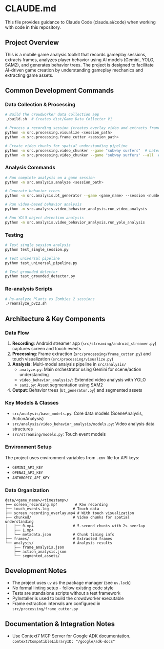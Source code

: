 # CLAUDE.md

This file provides guidance to Claude Code (claude.ai/code) when working with code in this repository.

## Project Overview

This is a mobile game analysis toolkit that records gameplay sessions, extracts frames, analyzes player behavior using AI models (Gemini, YOLO, SAM2), and generates behavior trees. The project is designed to facilitate AI-driven game creation by understanding gameplay mechanics and extracting game assets.

## Common Development Commands

### Data Collection & Processing
```bash
# Build the crowdworker data collection app
./build.sh  # Creates dist/Game_Data_Collector_V1

# Process a recording session (creates overlay video and extracts frames)
python -m src.processing.visualize <session_path>
python -m src.processing.frame_cutter <session_path>

# Create video chunks for spatial understanding pipeline
python -m src.processing.video_chunker --game "subway surfers"  # Latest session
python -m src.processing.video_chunker --game "subway surfers" --all  # All sessions
```

### Analysis Commands
```bash
# Run complete analysis on a game session
python -m src.analysis.analyze <session_path>

# Generate behavior trees
python -m src.analysis.bt_generator --game <game_name> --session <number>

# Run video-based behavior analysis
python -m src.analysis.video_behavior_analysis.run_video_analysis

# Run YOLO object detection analysis
python -m src.analysis.video_behavior_analysis.run_yolo_analysis
```

### Testing
```bash
# Test single session analysis
python test_single_session.py

# Test universal pipeline
python test_universal_pipeline.py

# Test grounded detector
python test_grounded_detector.py
```

### Re-analysis Scripts
```bash
# Re-analyze Plants vs Zombies 2 sessions
./reanalyze_pvz2.sh
```

## Architecture & Key Components

### Data Flow
1. **Recording**: Android streamer app (`src/streaming/android_streamer.py`) captures screen and touch events
2. **Processing**: Frame extraction (`src/processing/frame_cutter.py`) and touch visualization (`src/processing/visualize.py`)
3. **Analysis**: Multi-model analysis pipeline in `src/analysis/`
   - `analyze.py`: Main orchestrator using Gemini for scene/action understanding
   - `video_behavior_analysis/`: Extended video analysis with YOLO
   - `sam2.py`: Asset segmentation using SAM2
4. **Output**: Behavior trees (`bt_generator.py`) and segmented assets

### Key Models & Classes
- `src/analysis/base_models.py`: Core data models (SceneAnalysis, ActionAnalysis)
- `src/analysis/video_behavior_analysis/models.py`: Video analysis data structures
- `src/streaming/models.py`: Touch event models

### Environment Setup
The project uses environment variables from `.env` file for API keys:
- `GEMINI_API_KEY`
- `OPENAI_API_KEY`
- `ANTHROPIC_API_KEY`

### Data Organization
```
data/<game_name>/<timestamp>/
├── screen_recording.mp4        # Raw recording
├── touch_events.log           # Touch data
├── screen_recording_overlay.mp4 # With touch visualization
├── chunked/                   # Video chunks for spatial understanding
│   ├── 0.mp4                  # 5-second chunks with 2s overlap
│   ├── 1.mp4
│   └── metadata.json          # Chunk timing info
├── frames/                    # Extracted frames
└── analysis/                  # Analysis results
    ├── frame_analysis.json
    ├── action_analysis.json
    └── segmented_assets/
```

## Development Notes

- The project uses `uv` as the package manager (see `uv.lock`)
- No formal linting setup - follow existing code style
- Tests are standalone scripts without a test framework
- PyInstaller is used to build the crowdworker executable
- Frame extraction intervals are configured in `src/processing/frame_cutter.py`

## Documentation & Integration Notes

- Use Context7 MCP Server for Google ADK documentation. `context7CompatibleLibraryID: "/google/adk-docs"`